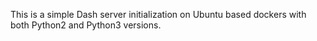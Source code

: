 This is a simple Dash server initialization on Ubuntu based dockers with both Python2 and Python3 versions.

